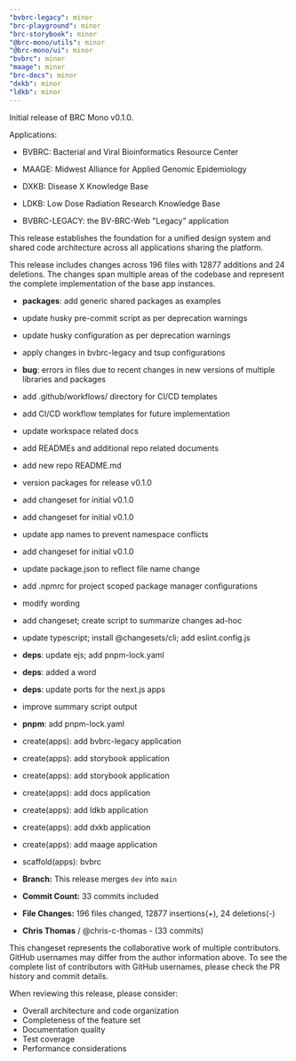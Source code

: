 ```yaml
---
"bvbrc-legacy": minor
"brc-playground": minor
"brc-storybook": minor
"@brc-mono/utils": minor
"@brc-mono/ui": minor
"bvbrc": minor
"maage": minor
"brc-docs": minor
"dxkb": minor
"ldkb": minor
---
```


Initial release of BRC Mono v0.1.0.

Applications:

- BVBRC: Bacterial and Viral Bioinformatics Resource Center
- MAAGE: Midwest Alliance for Applied Genomic Epidemiology
- DXKB: Disease X Knowledge Base
- LDKB: Low Dose Radiation Research Knowledge Base

- BVBRC-LEGACY: the BV-BRC-Web "Legacy" application

This release establishes the foundation for a unified design system and shared code architecture across all applications sharing the platform.

This release includes changes across 196 files with 12877 additions and 24 deletions. The changes span multiple areas of the codebase and represent the complete implementation of the base app instances.

- **packages**: add generic shared packages as examples

- update husky pre-commit script as per deprecation warnings
- update husky configuration as per deprecation warnings
- apply changes in bvbrc-legacy and tsup configurations
- **bug**: errors in files due to recent changes in new versions of multiple libraries and packages

- add .github/workflows/ directory for CI/CD templates
- add CI/CD workflow templates for future implementation
- update workspace related docs
- add READMEs and additional repo related documents
- add new repo README.md

- version packages for release v0.1.0
- add changeset for initial v0.1.0
- add changeset for initial v0.1.0
- update app names to prevent namespace conflicts
- add changeset for initial v0.1.0
- update package.json to reflect file name change
- add .npmrc for project scoped package manager configurations
- modify wording
- add changeset; create script to summarize changes ad-hoc
- update typescript; install @changesets/cli; add eslint.config.js
- **deps**: update ejs; add pnpm-lock.yaml
- **deps**: added a word
- **deps**: update ports for the next.js apps

- improve summary script output

- **pnpm**: add pnpm-lock.yaml

- create(apps): add bvbrc-legacy application
- create(apps): add storybook application
- create(apps): add storybook application
- create(apps): add docs application
- create(apps): add ldkb application
- create(apps): add dxkb application
- create(apps): add maage application
- scaffold(apps): bvbrc

- **Branch:** This release merges `dev` into `main`
- **Commit Count:** 33 commits included
- **File Changes:** 196 files changed, 12877 insertions(+), 24 deletions(-)

- **Chris Thomas** / @chris-c-thomas - (33 commits)

This changeset represents the collaborative work of multiple contributors. GitHub usernames may differ from the author information above. To see the complete list of contributors with GitHub usernames, please check the PR history and commit details.

When reviewing this release, please consider:

- Overall architecture and code organization
- Completeness of the feature set
- Documentation quality
- Test coverage
- Performance considerations
